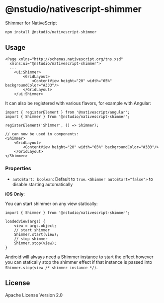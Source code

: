 # @nstudio/nativescript-shimmer

Shimmer for NativeScript

```javascript
npm install @nstudio/nativescript-shimmer
```

## Usage

```
<Page xmlns="http://schemas.nativescript.org/tns.xsd"
  xmlns:ui="@nstudio/nativescript-shimmer">
  ...
    <ui:Shimmer>
        <GridLayout>
            <ContentView height="20" width="65%" backgroundColor="#333"/>
        </GridLayout>
    </ui:Shimmer>

```

It can also be registered with various flavors, for example with Angular:

```
import { registerElement } from '@nativescript/angular';
import { Shimmer } from '@nstudio/nativescript-shimmer';

registerElement('Shimmer', () => Shimmer);

// can now be used in components:
<Shimmer>
    <GridLayout>
        <ContentView height="20" width="65%" backgroundColor="#333"/>
    </GridLayout>
</Shimmer>
```

### Properties

* `autoStart: boolean`: Default to `true`. `<Shimmer autoStart="false">` to disable starting automatically

**iOS Only**:

You can start shimmer on any view statically:

```
import { Shimmer } from '@nstudio/nativescript-shimmer';

loadedView(args) {
    view = args.object;
    // start shimmer
    Shimmer.start(view);
    // stop shimmer
    Shimmer.stop(view);
}
```

Android will always need a Shimmer instance to start the effect however you can statically stop the shimmer effect if that instance is passed into `Shimmer.stop(view /* shimmer instance */)`.

## License

Apache License Version 2.0
